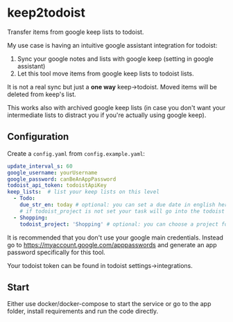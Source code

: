 # keep2todoist

Transfer items from google keep lists to todoist.

My use case is having an intuitive google assistant integration for todoist:

1. Sync your google notes and lists with google keep (setting in google assistant)
2. Let this tool move items from google keep lists to todoist lists.

It is not a real sync but just a **one way** keep->todoist.
Moved items will be deleted from keep's list.

This works also with archived google keep lists (in case you don't want your intermediate lists to distract you if you're actually using google keep).

## Configuration

Create a `config.yaml` from `config.example.yaml`:

```yaml
update_interval_s: 60
google_username: yourUsername
google_password: canBeAnAppPassword
todoist_api_token: todoistApiKey
keep_lists:  # list your keep lists on this level
  - Todo:
    due_str_en: today # optional: you can set a due date in english here
    # if todoist_project is not set your task will go into the todoist inbox
  - Shopping:
    todoist_project: 'Shopping' # optional: you can choose a project for todoist here
```

It is recommended that you don't use your google main credentials. 
Instead go to https://myaccount.google.com/apppasswords and generate an app password specifically for this tool.

Your todoist token can be found in todoist settings->integrations.

## Start

Either use docker/docker-compose to start the service or go to the app folder, install requirements and run the code directly.
